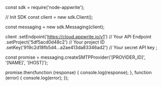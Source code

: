 const sdk = require('node-appwrite');

// Init SDK
const client = new sdk.Client();

const messaging = new sdk.Messaging(client);

client
    .setEndpoint('https://cloud.appwrite.io/v1') // Your API Endpoint
    .setProject('5df5acd0d48c2') // Your project ID
    .setKey('919c2d18fb5d4...a2ae413da83346ad2') // Your secret API key
;

const promise = messaging.createSMTPProvider('[PROVIDER_ID]', '[NAME]', '[HOST]');

promise.then(function (response) {
    console.log(response);
}, function (error) {
    console.log(error);
});